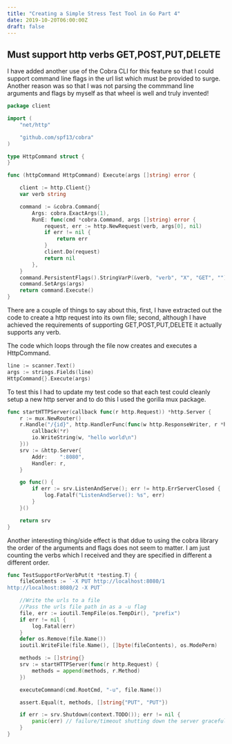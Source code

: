 ```yaml
---
title: "Creating a Simple Stress Test Tool in Go Part 4"
date: 2019-10-20T06:00:00Z
draft: false
---
```


## Must support http verbs GET,POST,PUT,DELETE

I have added another use of the Cobra CLI for this feature so that I could support command line flags in the url list which must be provided to surge.  Another reason was so that I was not parsing the commmand line arguments and flags by myself as that wheel is well and truly invented!

```go
package client

import (
	"net/http"

	"github.com/spf13/cobra"
)

type HttpCommand struct {
}

func (httpCommand HttpCommand) Execute(args []string) error {

	client := http.Client{}
	var verb string

	command := &cobra.Command{
		Args: cobra.ExactArgs(1),
		RunE: func(cmd *cobra.Command, args []string) error {
			request, err := http.NewRequest(verb, args[0], nil)
			if err != nil {
				return err
			}
			client.Do(request)
			return nil
		},
	}
	command.PersistentFlags().StringVarP(&verb, "verb", "X", "GET", "")
	command.SetArgs(args)
	return command.Execute()
}
```

There are a couple of things to say about this, first, I have extracted out the code to create a http request into its own file; second, although I have achieved the requirements of supporting GET,POST,PUT,DELETE it actually supports any verb.

The code which loops through the file now creates and executes a HttpCommand.

```go
line := scanner.Text()
args := strings.Fields(line)
HttpCommand{}.Execute(args)
```

To test this I had to update my test code so that each test could cleanly setup a new http server and to do this I used the gorilla mux package.

```go
func startHTTPServer(callback func(r http.Request)) *http.Server {
	r := mux.NewRouter()
	r.Handle("/{id}", http.HandlerFunc(func(w http.ResponseWriter, r *http.Request) {
		callback(*r)
		io.WriteString(w, "hello world\n")
	}))
	srv := &http.Server{
		Addr:    ":8080",
		Handler: r,
	}

	go func() {
		if err := srv.ListenAndServe(); err != http.ErrServerClosed {
			log.Fatalf("ListenAndServe(): %s", err)
		}
	}()

	return srv
}
```

Another interesting thing/side effect is that ddue to using the cobra library the order of the arguments and flags does not seem to matter.  I am just counting the verbs which I received and they are specified in different a different order.

```go
func TestSupportForVerbPut(t *testing.T) {
	fileContents := `-X PUT http://localhost:8080/1
http://localhost:8080/2 -X PUT`

	//Write the urls to a file
	//Pass the urls file path in as a -u flag
	file, err := ioutil.TempFile(os.TempDir(), "prefix")
	if err != nil {
		log.Fatal(err)
	}
	defer os.Remove(file.Name())
	ioutil.WriteFile(file.Name(), []byte(fileContents), os.ModePerm)

	methods := []string{}
	srv := startHTTPServer(func(r http.Request) {
		methods = append(methods, r.Method)
	})

	executeCommand(cmd.RootCmd, "-u", file.Name())

	assert.Equal(t, methods, []string{"PUT", "PUT"})

	if err := srv.Shutdown(context.TODO()); err != nil {
		panic(err) // failure/timeout shutting down the server gracefully
	}
}
```
